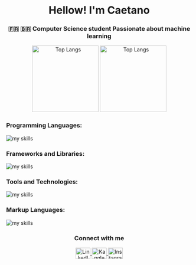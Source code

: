 <h1 align="center">Hellow! I'm Caetano</h1>
<h3 align="center">🇫🇷 🇧🇷 Computer Science student Passionate about machine learning</h3>

<p align="center">
<img alt="Top Langs" height="180px" src="https://github-readme-stats.vercel.app/api/top-langs/?username=dalestee&layout=donut&theme=radical&bg_color=0D1117&hide_border=true" />
<img alt="Top Langs" height="180px" src="https://github-readme-stats.vercel.app/api?username=dalestee&theme=radical&bg_color=0D1117&hide_border=true" />
</p>

<h3 align="left">Programming Languages:</h3>

<img alt="my skills" src="https://skillicons.dev/icons?theme=dark&perline=8&i=python,haskell,rust,c,java,javascript,php" />

<h3 align="left">Frameworks and Libraries:</h3>

<img alt="my skills" src="https://skillicons.dev/icons?theme=dark&perline=8&i=pytorch,symfony" />

<h3 align="left">Tools and Technologies:</h3>

<img alt="my skills" src="https://skillicons.dev/icons?theme=dark&perline=8&i=androidstudio,bash,docker,git,linux" />

<h3 align="left">Markup Languages:</h3>

<img alt="my skills" src="https://skillicons.dev/icons?theme=dark&perline=8&i=html,css" />

<h3 align="center">Connect with me</h3>

<p align="center">
  <a href="https://linkedin.com/in/caetano-godinat" target="blank">
    <img align="center" src="https://raw.githubusercontent.com/rahuldkjain/github-profile-readme-generator/master/src/images/icons/Social/linked-in-alt.svg" alt="LinkedIn" height="30" width="40" />
  </a>
  <a href="https://kaggle.com/caetanogodinat" target="blank">
    <img align="center" src="https://raw.githubusercontent.com/rahuldkjain/github-profile-readme-generator/master/src/images/icons/Social/kaggle.svg" alt="Kaggle" height="30" width="40" />
  </a>
  <a href="https://instagram.com/caetanoyacamim" target="blank">
    <img align="center" src="https://raw.githubusercontent.com/rahuldkjain/github-profile-readme-generator/master/src/images/icons/Social/instagram.svg" alt="Instagram" height="30" width="40" />
  </a>
</p>
